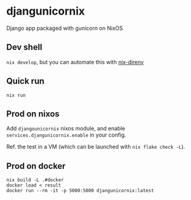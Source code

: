 # djangunicornix

Django app packaged with gunicorn on NixOS

## Dev shell

`nix develop`, but you can automate this with [nix-direnv](https://github.com/nix-community/nix-direnv)

## Quick run

`nix run`

## Prod on nixos

Add `djangounicornix` nixos module, and enable `services.djangunicornix.enable` in your config.

Ref. the test in a VM (which can be launched with `nix flake check -L`).

## Prod on docker

```
nix build -L .#docker
docker load < result
docker run --rm -it -p 5000:5000 djangunicornix:latest
```

